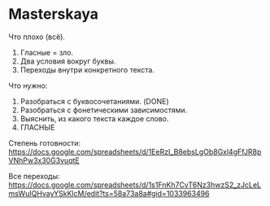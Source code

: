 # Masterskaya
Что плохо (всё).
1) Гласные = зло.
2) Два условия вокруг буквы.
3) Переходы внутри конкретного текста.


Что нужно:
1) Разобраться с буквосочетаниями. (DONE)
2) Разобраться с фонетическими зависимостями.
3) Выяснить, из какого текста каждое слово.
4) ГЛАСНЫЕ

Степень готовности:
https://docs.google.com/spreadsheets/d/1EeRzI_B8ebsLgOb8Gxl4gFfJR8pVNhPw3x30G3vuqtE

Все переходы:
https://docs.google.com/spreadsheets/d/1s1FnKh7CvT6Nz3hwzS2_zJcLeLmsWuIQHvayYSkKlcM/edit?ts=58a73a8a#gid=1033963496
